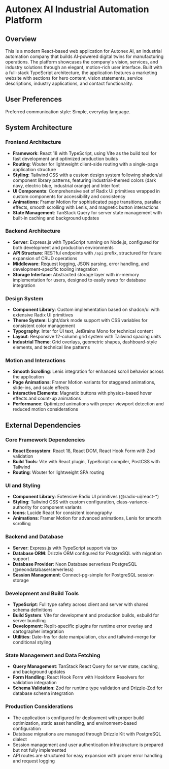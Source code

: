 # Autonex AI Industrial Automation Platform

## Overview

This is a modern React-based web application for Autonex AI, an industrial automation company that builds AI-powered digital twins for manufacturing operations. The platform showcases the company's vision, services, and industry solutions through an elegant, motion-rich user interface. Built with a full-stack TypeScript architecture, the application features a marketing website with sections for hero content, vision statements, service descriptions, industry applications, and contact functionality.

## User Preferences

Preferred communication style: Simple, everyday language.

## System Architecture

### Frontend Architecture
- **Framework**: React 18 with TypeScript, using Vite as the build tool for fast development and optimized production builds
- **Routing**: Wouter for lightweight client-side routing with a single-page application structure
- **Styling**: Tailwind CSS with a custom design system following shadcn/ui component library patterns, featuring industrial-themed colors (dark navy, electric blue, industrial orange) and Inter font
- **UI Components**: Comprehensive set of Radix UI primitives wrapped in custom components for accessibility and consistency
- **Animations**: Framer Motion for sophisticated page transitions, parallax effects, smooth scrolling with Lenis, and magnetic button interactions
- **State Management**: TanStack Query for server state management with built-in caching and background updates

### Backend Architecture
- **Server**: Express.js with TypeScript running on Node.js, configured for both development and production environments
- **API Structure**: RESTful endpoints with `/api` prefix, structured for future expansion of CRUD operations
- **Middleware**: Request logging, JSON parsing, error handling, and development-specific tooling integration
- **Storage Interface**: Abstracted storage layer with in-memory implementation for users, designed to easily swap for database integration

### Design System
- **Component Library**: Custom implementation based on shadcn/ui with extensive Radix UI primitives
- **Theme System**: Light/dark mode support with CSS variables for consistent color management
- **Typography**: Inter for UI text, JetBrains Mono for technical content
- **Layout**: Responsive 12-column grid system with Tailwind spacing units
- **Industrial Theme**: Grid overlays, geometric shapes, dashboard-style elements, and technical line patterns

### Motion and Interactions
- **Smooth Scrolling**: Lenis integration for enhanced scroll behavior across the application
- **Page Animations**: Framer Motion variants for staggered animations, slide-ins, and scale effects
- **Interactive Elements**: Magnetic buttons with physics-based hover effects and count-up animations
- **Performance**: Optimized animations with proper viewport detection and reduced motion considerations

## External Dependencies

### Core Framework Dependencies
- **React Ecosystem**: React 18, React DOM, React Hook Form with Zod validation
- **Build Tools**: Vite with React plugin, TypeScript compiler, PostCSS with Tailwind
- **Routing**: Wouter for lightweight SPA routing

### UI and Styling
- **Component Library**: Extensive Radix UI primitives (@radix-ui/react-*)
- **Styling**: Tailwind CSS with custom configuration, class-variance-authority for component variants
- **Icons**: Lucide React for consistent iconography
- **Animations**: Framer Motion for advanced animations, Lenis for smooth scrolling

### Backend and Database
- **Server**: Express.js with TypeScript support via tsx
- **Database ORM**: Drizzle ORM configured for PostgreSQL with migration support
- **Database Provider**: Neon Database serverless PostgreSQL (@neondatabase/serverless)
- **Session Management**: Connect-pg-simple for PostgreSQL session storage

### Development and Build Tools
- **TypeScript**: Full type safety across client and server with shared schema definitions
- **Build System**: Vite for development and production builds, esbuild for server bundling
- **Development**: Replit-specific plugins for runtime error overlay and cartographer integration
- **Utilities**: Date-fns for date manipulation, clsx and tailwind-merge for conditional styling

### State Management and Data Fetching
- **Query Management**: TanStack React Query for server state, caching, and background updates
- **Form Handling**: React Hook Form with Hookform Resolvers for validation integration
- **Schema Validation**: Zod for runtime type validation and Drizzle-Zod for database schema integration

### Production Considerations
- The application is configured for deployment with proper build optimization, static asset handling, and environment-based configuration
- Database migrations are managed through Drizzle Kit with PostgreSQL dialect
- Session management and user authentication infrastructure is prepared but not fully implemented
- API routes are structured for easy expansion with proper error handling and request logging